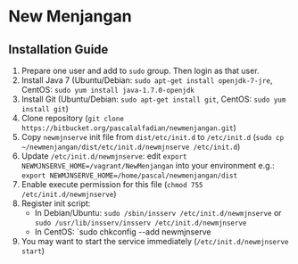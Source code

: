 # New Menjangan #

## Installation Guide ##

1. Prepare one user and add to `sudo` group. Then login as that user.
2. Install Java 7 (Ubuntu/Debian: `sudo apt-get install openjdk-7-jre`, CentOS: `sudo yum install java-1.7.0-openjdk`
3. Install Git (Ubuntu/Debian: `sudo apt-get install git`, CentOS: `sudo yum install git`)
4. Clone repository (`git clone https://bitbucket.org/pascalalfadian/newmenjangan.git`)
5. Copy `newmjnserve` init file from `dist/etc/init.d` to `/etc/init.d` (`sudo cp ~/newmenjangan/dist/etc/init.d/newmjnserve /etc/init.d`)
6. Update `/etc/init.d/newmjnserve`: edit `export NEWMJNSERVE_HOME=/vagrant/NewMenjangan` into your environment e.g.: `export NEWMJNSERVE_HOME=/home/pascal/newmenjangan/dist`
7. Enable execute permission for this file (`chmod 755 /etc/init.d/newmjnserve`)
8. Register init script:
    * In Debian/Ubuntu: `sudo /sbin/insserv /etc/init.d/newmjnserve` or `sudo /usr/lib/insserv/insserv /etc/init.d/newmjnserve`
    * In CentOS: `sudo chkconfig --add newmjnserve
9. You may want to start the service immediately (`/etc/init.d/newmjnserve start`)

